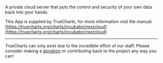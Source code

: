 A private cloud server that puts the control and security of your own data back into your hands.

This App is supplied by TrueCharts, for more information visit the manual: [https://truecharts.org/charts/incubator/nextcloud](https://truecharts.org/charts/incubator/nextcloud)

---

TrueCharts can only exist due to the incredible effort of our staff.
Please consider making a [donation](https://truecharts.org/sponsor) or contributing back to the project any way you can!
